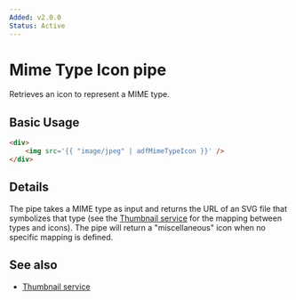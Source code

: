 ```yaml
---
Added: v2.0.0
Status: Active
---
```


# Mime Type Icon pipe

Retrieves an icon to represent a MIME type.

## Basic Usage

<!-- {% raw %} -->

```HTML
<div>
    <img src='{{ "image/jpeg" | adfMimeTypeIcon }}' />
</div>
```

<!-- {% endraw %} -->

## Details

The pipe takes a MIME type as input and returns the URL of an SVG file that
symbolizes that type (see the [Thumbnail service](thumbnail.service.md) for the mapping between types and icons). The pipe will return a "miscellaneous" icon when no specific mapping is defined.

## See also

-   [Thumbnail service](thumbnail.service.md)
